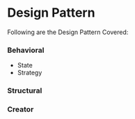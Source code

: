 # Design Pattern

Following are the Design Pattern Covered:

### Behavioral
* State
* Strategy

### Structural

### Creator
 
